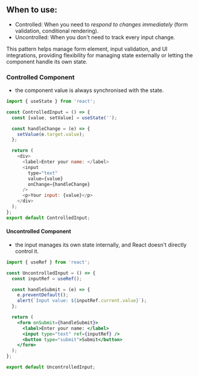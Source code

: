 ## When to use:
- Controlled: When you need to *respond to changes immediately* (form validation, conditional rendering).
- Uncontrolled: When you don't need to track every input change.

This pattern helps manage form element, input validation, and UI integrations, providing flexibility for managing state externally or letting the component handle its own state.

### Controlled Component
- the component value is always synchronised with the state.

```js
import { useState } from 'react';

const ControlledInput = () => {
  const [value, setValue] = useState('');

  const handleChange = (e) => {
    setValue(e.target.value);
  };

  return (
    <div>
      <label>Enter your name: </label>
      <input
        type="text"
        value={value}
        onChange={handleChange}
      />
      <p>Your input: {value}</p>
    </div>
  );
};
export default ControlledInput;
```

#### Uncontrolled Component
- the input manages its own state internally, and React doesn't directly control it.

```jsx
import { useRef } from 'react';

const UncontrolledInput = () => {
  const inputRef = useRef();

  const handleSubmit = (e) => {
    e.preventDefault();
    alert(`Input value: ${inputRef.current.value}`);
  };

  return (
    <form onSubmit={handleSubmit}>
      <label>Enter your name: </label>
      <input type="text" ref={inputRef} />
      <button type="submit">Submit</button>
    </form>
  );
};

export default UncontrolledInput;
```
